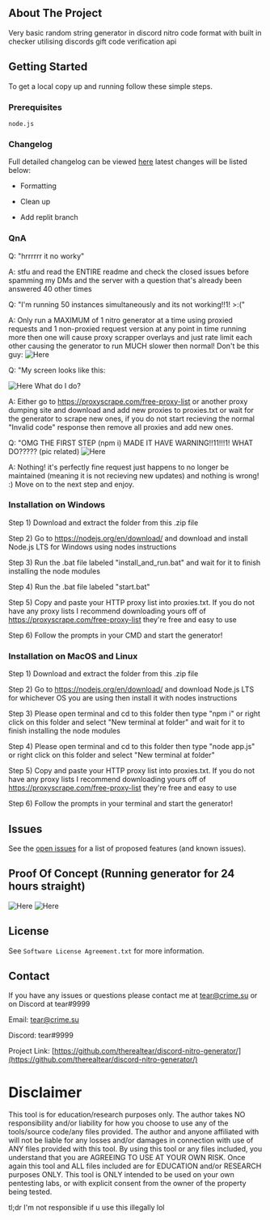

## About The Project

Very basic random string generator in discord nitro code format with built in checker utilising discords gift code verification api


## Getting Started

To get a local copy up and running follow these simple steps.

### Prerequisites

`node.js`

### Changelog

Full detailed changelog can be viewed [here](https://github.com/therealtear/discord-nitro-generator/issues/25) latest changes will be listed below:

+ Formatting

+ Clean up

+ Add replit branch

### QnA

Q: "hrrrrrr it no worky"

A: stfu and read the ENTIRE readme and check the closed issues before spamming my DMs and the server with a question that's already been answered 40 other times


Q: "I'm running 50 instances simultaneously and its not working!!1! >:("

A: Only run a MAXIMUM of 1 nitro generator at a time using proxied requests and 1 non-proxied request version at any point in time running more then one will cause proxy scrapper overlays and just rate limit each other causing the generator to run MUCH slower then normal! Don't be this guy: ![Here](pics/issue3.png)


Q: "My screen looks like this: 

![Here](pics/issue2.png) What do I do?

A: Either go to https://proxyscrape.com/free-proxy-list or another proxy dumping site and download and add new proxies to proxies.txt or wait for the generator to scrape new ones, if you do not start recieving the normal "Invalid code" response then remove all proxies and add new ones.

Q: "OMG THE FIRST STEP (npm i) MADE IT HAVE WARNING!!11!!!1! WHAT DO????? (pic related) ![Here](pics/issue1.png)

A: Nothing! it's perfectly fine request just happens to no longer be maintained (meaning it is not recieving new updates) and nothing is wrong! :) Move on to the next step and enjoy.

### Installation on Windows

Step 1) Download and extract the folder from this .zip file

Step 2) Go to https://nodejs.org/en/download/ and download and install Node.js LTS for Windows using nodes instructions

Step 3) Run the .bat file labeled "install_and_run.bat" and wait for it to finish installing the node modules

Step 4) Run the .bat file labeled "start.bat"

Step 5) Copy and paste your HTTP proxy list into proxies.txt. If you do not have any proxy lists I recommend downloading yours off of https://proxyscrape.com/free-proxy-list they're free and easy to use

Step 6) Follow the prompts in your CMD and start the generator!

### Installation on MacOS and Linux

Step 1) Download and extract the folder from this .zip file

Step 2) Go to https://nodejs.org/en/download/ and download Node.js LTS for whichever OS you are using then install it with nodes instructions

Step 3) Please open terminal and cd to this folder then type "npm i" or right click on this folder and select "New terminal at folder" and wait for it to finish installing the node modules

Step 4) Please open terminal and cd to this folder then type "node app.js" or right click on this folder and select "New terminal at folder"

Step 5) Copy and paste your HTTP proxy list into proxies.txt. If you do not have any proxy lists I recommend downloading yours off of https://proxyscrape.com/free-proxy-list they're free and easy to use

Step 6) Follow the prompts in your terminal and start the generator!


## Issues

See the [open issues](https://github.com/therealtear/discord-nitro-generator/issues) for a list of proposed features (and known issues).

## Proof Of Concept (Running generator for 24 hours straight)

![Here](pics/ss1.png)
![Here](pics/ss2.jpeg)

## License

See `Software License Agreement.txt` for more information.

## Contact
If you have any issues or questions please contact me at tear@crime.su or on Discord at tear#9999

Email: tear@crime.su

Discord: tear#9999

Project Link: [https://github.com/therealtear/discord-nitro-generator/](https://github.com/therealtear/discord-nitro-generator/)

# Disclaimer

This tool is for education/research purposes only. The author takes NO responsibility and/or liability for how you choose to use any of the tools/source code/any files provided. The author and anyone affiliated with will not be liable for any losses and/or damages in connection with use of ANY files provided with this tool. By using this tool or any files included, you understand that you are AGREEING TO USE AT YOUR OWN RISK. Once again this tool and ALL files included are for EDUCATION and/or RESEARCH purposes ONLY. This tool is ONLY intended to be used on your own pentesting labs, or with explicit consent from the owner of the property being tested.

tl;dr
I'm not responsible if u use this illegally lol
